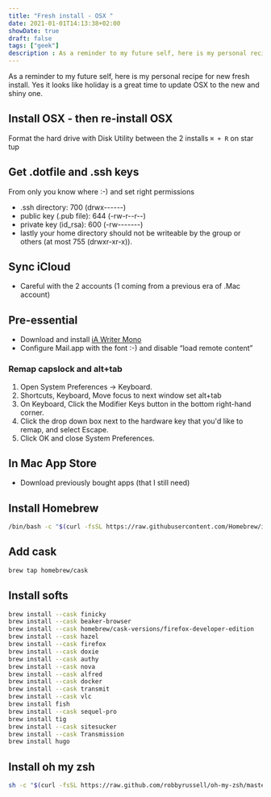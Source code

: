 ```yaml
---
title: "Fresh install - OSX "
date: 2021-01-01T14:13:38+02:00
showDate: true
draft: false
tags: ["geek"]
description : As a reminder to my future self, here is my personal recipe for new fresh install
---
```


As a reminder to my future self, here is my personal recipe for new fresh install. Yes it looks like holiday is a great time to update OSX to the new and shiny one.

## Install OSX - then re-install OSX
Format the hard drive with Disk Utility between the 2 installs
`⌘ + R` on star
tup

## Get .dotfile and .ssh keys
From only you know where :-) and set right permissions
* .ssh directory: 700 (drwx------)
* public key (.pub file): 644 (-rw-r--r--)
* private key (id_rsa): 600 (-rw-------)
* lastly your home directory should not be writeable by the group or others (at most 755 (drwxr-xr-x)).

## Sync iCloud 
- Careful with the 2 accounts (1 coming from a previous era of .Mac account)

## Pre-essential 
- Download and install [iA Writer Mono](https://github.com/iaolo/iA-Fonts/tree/master/iA%20Writer%20Mono)
- Configure Mail.app with the font :-) and disable “load remote content”

### Remap capslock and alt+tab

1. Open System Preferences → Keyboard.
2. Shortcuts, Keyboard, Move focus to next window set alt+tab
2. On Keyboard, Click the Modifier Keys button in the bottom right-hand corner.
3. Click the drop down box next to the hardware key that you'd like to remap, and select Escape.
4. Click OK and close System Preferences.

## In Mac App Store
- Download previously bought apps (that I still need)

## Install Homebrew
```bash
/bin/bash -c "$(curl -fsSL https://raw.githubusercontent.com/Homebrew/install/HEAD/install.sh)"
```

## Add cask
```bash
brew tap homebrew/cask
```

## Install softs
```bash
brew install --cask finicky
brew install --cask beaker-browser
brew install --cask homebrew/cask-versions/firefox-developer-edition
brew install --cask hazel
brew install --cask firefox
brew install --cask doxie
brew install --cask authy
brew install --cask nova
brew install --cask alfred
brew install --cask docker
brew install --cask transmit
brew install --cask vlc
brew install fish
brew install --cask sequel-pro
brew install tig
brew install --cask sitesucker
brew install --cask Transmission
brew install hugo
```


## Install oh my zsh
```bash
sh -c "$(curl -fsSL https://raw.github.com/robbyrussell/oh-my-zsh/master/tools/install.sh)"
```


